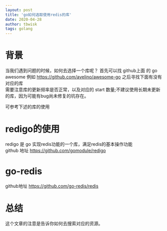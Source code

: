 ```yaml
---
layout: post
title: 'go如何选取使用redis的库'
date: 2020-04-28
author: tbwisk
tags: golang
---
```


# 背景
当我们遇到问题的时候，如何去选择一个库呢？ 首先可以找 github上面 的 go awesome
例如 https://github.com/avelino/awesome-go 之后寻找下面有没有对应的库  
需要注意库的更新频率是否正常，以及对应的 start 数量;不建议使用长期未更新的库，因为可能有bug尚未修复的坑存在。 

可参考下述的库的使用  

# redigo的使用  
redigo 是 go 实现redis功能的一个库，满足redis的基本操作功能  
github 地址 https://github.com/gomodule/redigo  

# go-redis  
github地址 https://github.com/go-redis/redis 


# 总结  
这个文章的注意是告诉你如何去搜索对应的资源。 